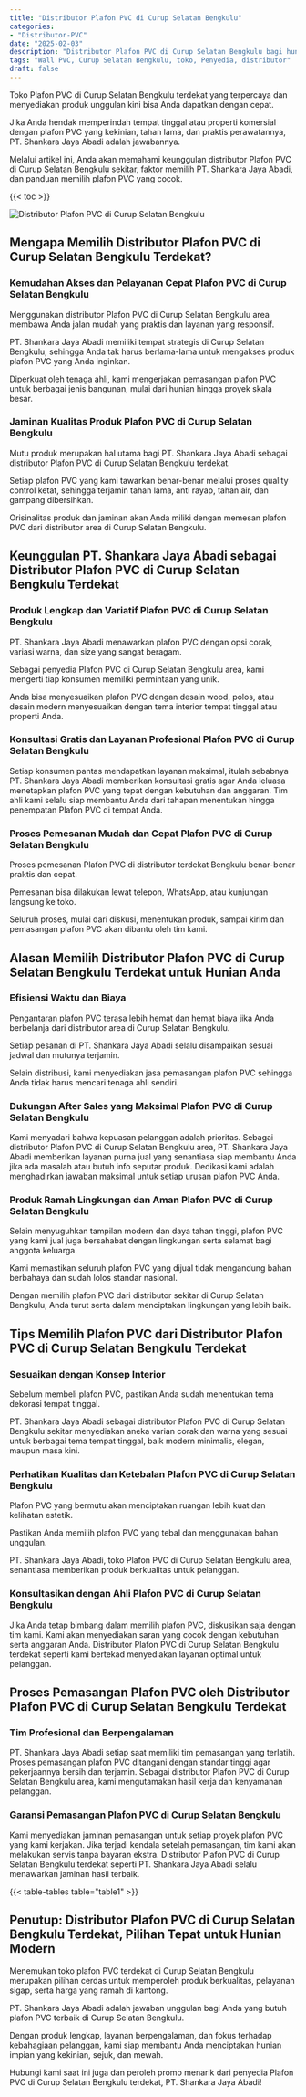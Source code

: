 ```yaml
---
title: "Distributor Plafon PVC di Curup Selatan Bengkulu"
categories: 
- "Distributor-PVC"
date: "2025-02-03"
description: "Distributor Plafon PVC di Curup Selatan Bengkulu bagi hunian, office, serta gerai. Material unggulan, pilihan motif, pilihan warna modern, beserta layanan penempatan oleh tenaga ahli berpengalaman serta jaminan resmi!|Servis penjualan Plafon PVC di Curup Selatan Bengkulu untuk keperluan rumah, office, maupun toko, beserta material unggulan dan instalasi oleh tim ahli dan kepastian resmi.|Solusi Plafon PVC di Curup Selatan Bengkulu yang terpercaya bagi hunian, office, serta toko, dengan produk terbaik dan pemasangan dikerjakan oleh tenaga ahli profesional dan garansi resmi.|Distribusi Plafon PVC di Curup Selatan Bengkulu untuk hunian, office, dan ritel, dengan material unggulan dan penempatan dikerjakan oleh tim berpengalaman, dilengkapi beserta garansi resmi.}"
tags: "Wall PVC, Curup Selatan Bengkulu, toko, Penyedia, distributor"
draft: false
---
```


Toko Plafon PVC di Curup Selatan Bengkulu terdekat yang terpercaya dan menyediakan produk unggulan kini bisa Anda dapatkan dengan cepat.

Jika Anda hendak memperindah tempat tinggal atau properti komersial dengan plafon PVC yang kekinian, tahan lama, dan praktis perawatannya, PT. Shankara Jaya Abadi adalah jawabannya.

Melalui artikel ini, Anda akan memahami keunggulan distributor Plafon PVC di Curup Selatan Bengkulu sekitar, faktor memilih PT. Shankara Jaya Abadi, dan panduan memilih plafon PVC yang cocok.

{{< toc >}}

![Distributor Plafon PVC di Curup Selatan Bengkulu](/images/Distributor-PVC/Distributor-Plafon-PVC-di-Curup-Selatan-Bengkulu.png)


## Mengapa Memilih Distributor Plafon PVC di Curup Selatan Bengkulu Terdekat?

### Kemudahan Akses dan Pelayanan Cepat Plafon PVC di Curup Selatan Bengkulu

Menggunakan distributor Plafon PVC di Curup Selatan Bengkulu area membawa Anda jalan mudah yang praktis dan layanan yang responsif.

PT. Shankara Jaya Abadi memiliki tempat strategis di Curup Selatan Bengkulu, sehingga Anda tak harus berlama-lama untuk mengakses produk plafon PVC yang Anda inginkan.

Diperkuat oleh tenaga ahli, kami mengerjakan pemasangan plafon PVC untuk berbagai jenis bangunan, mulai dari hunian hingga proyek skala besar.

### Jaminan Kualitas Produk Plafon PVC di Curup Selatan Bengkulu

Mutu produk merupakan hal utama bagi PT. Shankara Jaya Abadi sebagai distributor Plafon PVC di Curup Selatan Bengkulu terdekat.

Setiap plafon PVC yang kami tawarkan benar-benar melalui proses quality control ketat, sehingga terjamin tahan lama, anti rayap, tahan air, dan gampang dibersihkan.

Orisinalitas produk dan jaminan akan Anda miliki dengan memesan plafon PVC dari distributor area di Curup Selatan Bengkulu.

## Keunggulan PT. Shankara Jaya Abadi sebagai Distributor Plafon PVC di Curup Selatan Bengkulu Terdekat

### Produk Lengkap dan Variatif Plafon PVC di Curup Selatan Bengkulu

PT. Shankara Jaya Abadi menawarkan plafon PVC dengan opsi corak, variasi warna, dan size yang sangat beragam.

Sebagai penyedia Plafon PVC di Curup Selatan Bengkulu area, kami mengerti tiap konsumen memiliki permintaan yang unik.

Anda bisa menyesuaikan plafon PVC dengan desain wood, polos, atau desain modern menyesuaikan dengan tema interior tempat tinggal atau properti Anda.

### Konsultasi Gratis dan Layanan Profesional Plafon PVC di Curup Selatan Bengkulu

Setiap konsumen pantas mendapatkan layanan maksimal, itulah sebabnya PT. Shankara Jaya Abadi memberikan konsultasi gratis agar Anda leluasa menetapkan plafon PVC yang tepat dengan kebutuhan dan anggaran. Tim ahli kami selalu siap membantu Anda dari tahapan menentukan hingga penempatan Plafon PVC di tempat Anda.

### Proses Pemesanan Mudah dan Cepat Plafon PVC di Curup Selatan Bengkulu

Proses pemesanan Plafon PVC di distributor terdekat Bengkulu benar-benar praktis dan cepat.

Pemesanan bisa dilakukan lewat telepon, WhatsApp, atau kunjungan langsung ke toko.

Seluruh proses, mulai dari diskusi, menentukan produk, sampai kirim dan pemasangan plafon PVC akan dibantu oleh tim kami.

## Alasan Memilih Distributor Plafon PVC di Curup Selatan Bengkulu Terdekat untuk Hunian Anda

### Efisiensi Waktu dan Biaya

Pengantaran plafon PVC terasa lebih hemat dan hemat biaya jika Anda berbelanja dari distributor area di Curup Selatan Bengkulu.

Setiap pesanan di PT. Shankara Jaya Abadi selalu disampaikan sesuai jadwal dan mutunya terjamin.

Selain distribusi, kami menyediakan jasa pemasangan plafon PVC sehingga Anda tidak harus mencari tenaga ahli sendiri.

### Dukungan After Sales yang Maksimal Plafon PVC di Curup Selatan Bengkulu

Kami menyadari bahwa kepuasan pelanggan adalah prioritas. Sebagai distributor Plafon PVC di Curup Selatan Bengkulu area, PT. Shankara Jaya Abadi memberikan layanan purna jual yang senantiasa siap membantu Anda jika ada masalah atau butuh info seputar produk. Dedikasi kami adalah menghadirkan jawaban maksimal untuk setiap urusan plafon PVC Anda.

### Produk Ramah Lingkungan dan Aman Plafon PVC di Curup Selatan Bengkulu

Selain menyuguhkan tampilan modern dan daya tahan tinggi, plafon PVC yang kami jual juga bersahabat dengan lingkungan serta selamat bagi anggota keluarga.

Kami memastikan seluruh plafon PVC yang dijual tidak mengandung bahan berbahaya dan sudah lolos standar nasional.

Dengan memilih plafon PVC dari distributor sekitar di Curup Selatan Bengkulu, Anda turut serta dalam menciptakan lingkungan yang lebih baik.

## Tips Memilih Plafon PVC dari Distributor Plafon PVC di Curup Selatan Bengkulu Terdekat

### Sesuaikan dengan Konsep Interior

Sebelum membeli plafon PVC, pastikan Anda sudah menentukan tema dekorasi tempat tinggal.

PT. Shankara Jaya Abadi sebagai distributor Plafon PVC di Curup Selatan Bengkulu sekitar menyediakan aneka varian corak dan warna yang sesuai untuk berbagai tema tempat tinggal, baik modern minimalis, elegan, maupun masa kini.

### Perhatikan Kualitas dan Ketebalan Plafon PVC di Curup Selatan Bengkulu

Plafon PVC yang bermutu akan menciptakan ruangan lebih kuat dan kelihatan estetik.

Pastikan Anda memilih plafon PVC yang tebal dan menggunakan bahan unggulan.

PT. Shankara Jaya Abadi, toko Plafon PVC di Curup Selatan Bengkulu area, senantiasa memberikan produk berkualitas untuk pelanggan.

### Konsultasikan dengan Ahli Plafon PVC di Curup Selatan Bengkulu

Jika Anda tetap bimbang dalam memilih plafon PVC, diskusikan saja dengan tim kami. Kami akan menyediakan saran yang cocok dengan kebutuhan serta anggaran Anda. Distributor Plafon PVC di Curup Selatan Bengkulu terdekat seperti kami bertekad menyediakan layanan optimal untuk pelanggan.

## Proses Pemasangan Plafon PVC oleh Distributor Plafon PVC di Curup Selatan Bengkulu Terdekat

### Tim Profesional dan Berpengalaman

PT. Shankara Jaya Abadi setiap saat memiliki tim pemasangan yang terlatih. Proses pemasangan plafon PVC ditangani dengan standar tinggi agar pekerjaannya bersih dan terjamin. Sebagai distributor Plafon PVC di Curup Selatan Bengkulu area, kami mengutamakan hasil kerja dan kenyamanan pelanggan.

### Garansi Pemasangan Plafon PVC di Curup Selatan Bengkulu

Kami menyediakan jaminan pemasangan untuk setiap proyek plafon PVC yang kami kerjakan. Jika terjadi kendala setelah pemasangan, tim kami akan melakukan servis tanpa bayaran ekstra. Distributor Plafon PVC di Curup Selatan Bengkulu terdekat seperti PT. Shankara Jaya Abadi selalu menawarkan jaminan hasil terbaik.

{{< table-tables table="table1" >}}

## Penutup: Distributor Plafon PVC di Curup Selatan Bengkulu Terdekat, Pilihan Tepat untuk Hunian Modern

Menemukan toko plafon PVC terdekat di Curup Selatan Bengkulu merupakan pilihan cerdas untuk memperoleh produk berkualitas, pelayanan sigap, serta harga yang ramah di kantong.

PT. Shankara Jaya Abadi adalah jawaban unggulan bagi Anda yang butuh plafon PVC terbaik di Curup Selatan Bengkulu.

Dengan produk lengkap, layanan berpengalaman, dan fokus terhadap kebahagiaan pelanggan, kami siap membantu Anda menciptakan hunian impian yang kekinian, sejuk, dan mewah.

Hubungi kami saat ini juga dan peroleh promo menarik dari penyedia Plafon PVC di Curup Selatan Bengkulu terdekat, PT. Shankara Jaya Abadi!